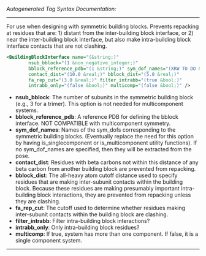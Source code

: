 <!-- THIS IS AN AUTOGENERATED FILE: Don't edit it directly, instead change the schema definition in the code itself. -->

_Autogenerated Tag Syntax Documentation:_

---
For use when designing with symmetric building blocks. Prevents repacking at residues that are: 1) distant from the inter-building block interface, or 2) near the inter-building block interface, but also make intra-building block interface contacts that are not clashing.

```xml
<BuildingBlockInterface name="(&string;)"
        nsub_bblock="(1 &non_negative_integer;)"
        bblock_reference_pdb="(1 &string;)" sym_dof_names="(XRW TO DO &string;)"
        contact_dist="(10.0 &real;)" bblock_dist="(5.0 &real;)"
        fa_rep_cut="(3.0 &real;)" filter_intrabb="(true &bool;)"
        intrabb_only="(false &bool;)" multicomp="(false &bool;)" />
```

-   **nsub_bblock**: The number of subunits in the symmetric building block (e.g., 3 for a trimer). This option is not needed for multicomponent systems.
-   **bblock_reference_pdb**: A reference PDB for defining the bblock interface. NOT COMPATIBLE with multicomponent symmetry.
-   **sym_dof_names**: Names of the sym_dofs corresponding to the symmetric building blocks. (Eventually replace the need for this option by having is_singlecomponent or is_multicomponent utility functions). If no sym_dof_names are specified, then they will be extracted from the pose.
-   **contact_dist**: Residues with beta carbons not within this distance of any beta carbon from another building block are prevented from repacking.
-   **bblock_dist**: The all-heavy atom cutoff distance used to specify residues that are making inter-subunit contacts within the building block. Because these residues are making presumably important intra-building block interactions, they are prevented from repacking unless they are clashing.
-   **fa_rep_cut**: The cutoff used to determine whether residues making inter-subunit contacts within the building block are clashing.
-   **filter_intrabb**: Filter intra-building block interactions?
-   **intrabb_only**: Only intra-building block residues?
-   **multicomp**: If true, system has more than one component. If false, it is a single component system.

---
